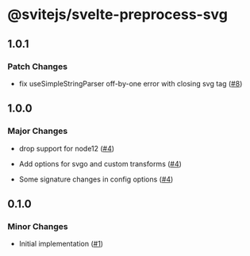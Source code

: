 # @svitejs/svelte-preprocess-svg

## 1.0.1

### Patch Changes

- fix useSimpleStringParser off-by-one error with closing svg tag ([#8](https://github.com/svitejs/svelte-preprocess-svg/pull/8))

## 1.0.0

### Major Changes

- drop support for node12 ([#4](https://github.com/svitejs/svelte-preprocess-svg/pull/4))

* Add options for svgo and custom transforms ([#4](https://github.com/svitejs/svelte-preprocess-svg/pull/4))

- Some signature changes in config options ([#4](https://github.com/svitejs/svelte-preprocess-svg/pull/4))

## 0.1.0

### Minor Changes

- Initial implementation ([#1](https://github.com/svitejs/svelte-preprocess-svg/pull/1))
